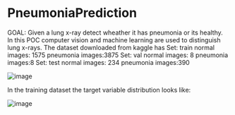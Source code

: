 # PneumoniaPrediction
GOAL: Given a lung x-ray detect wheather it has pneumonia or its healthy. 
In this POC computer vision and machine learning are used to distinguish lung x-rays.
The dataset downloaded from kaggle has 
Set: train   normal images: 1575  pneumonia images:3875
Set: val   normal images: 8  pneumonia images:8
Set: test   normal images: 234  pneumonia images:390

![image](https://user-images.githubusercontent.com/107737679/190056638-fc2f2692-70ba-4ac2-ab85-a7f5a23db3c0.png)


In the training dataset the target variable distribution looks like:

![image](https://user-images.githubusercontent.com/107737679/190056579-a7e24fc7-8e9d-43dd-8f42-bde3cf048c81.png)




